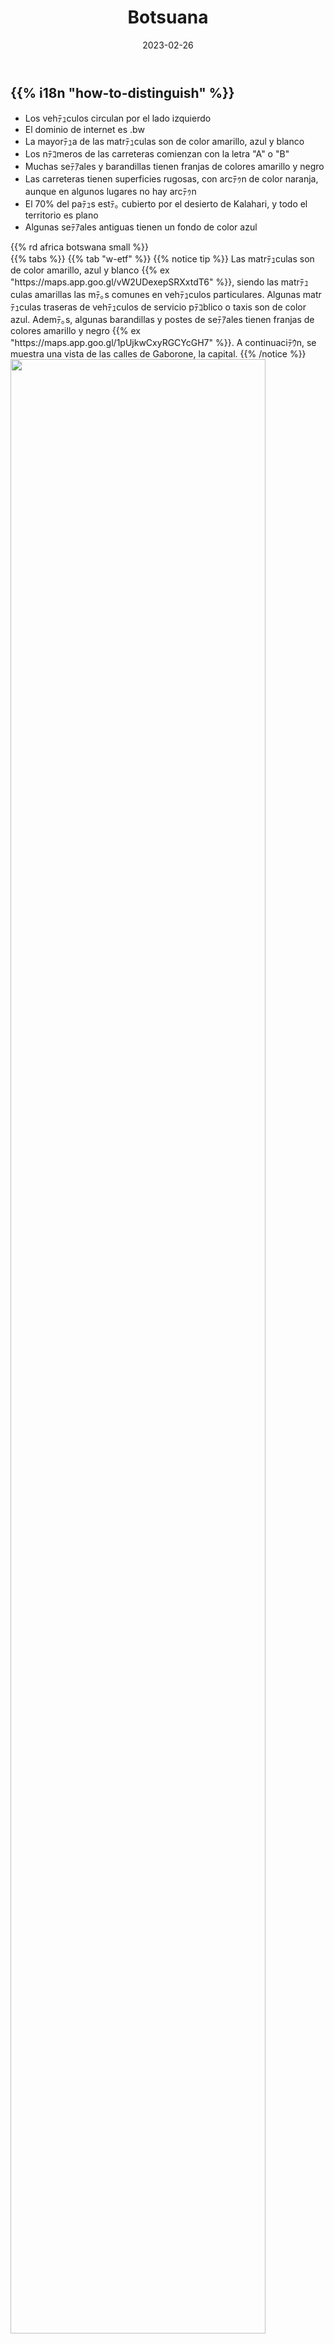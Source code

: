 ﻿---
title: "Botsuana"
date: 2023-02-26
lastmod: 2023-07-01
weight: 2
draft: false
keywords: [""]
sections: [""]
bg: "bg/city.jpg"
flag: "BW.svg"
no_detaile_info: true
jetro_detail: false
plonkit: true
sc_title: "Pﾃ｡ginas fﾃ｡ciles de confundir"
sc_icon: rel
sc: [
    ["../south-africa/", "Sudﾃ｡frica"],
    ]
---

<div class="main-desciption country-description">
    <h2 class="section-title">{{% i18n "how-to-distinguish" %}}</h2>
    <ul class="rule-list">
        <li>Los vehﾃｭculos circulan por el <span class="quiz">lado izquierdo</span></li>
        <li>El dominio de internet es <span class="quiz">.bw</span></li>
        <li>La mayorﾃｭa de las matrﾃｭculas son de color amarillo, azul y blanco</li>
        <li>Los nﾃｺmeros de las carreteras comienzan con la letra "<span class="quiz">A</span>" o "<span class="quiz">B</span>"</li>
        <li>Muchas seﾃｱales y barandillas tienen franjas de colores <span class="quiz">amarillo y negro</span></li>
        <li>Las carreteras tienen superficies rugosas, con arcﾃｩn de color <span class="quiz">naranja</span>, aunque en algunos lugares no hay arcﾃｩn</li>
        <li class="no-evidence">El 70% del paﾃｭs estﾃ｡ cubierto por el desierto de Kalahari, y todo el territorio es plano</li>
        <li class="no-evidence">Algunas seﾃｱales antiguas tienen un fondo de color <span class="quiz">azul</span></li>
    </ul>
    {{% rd africa botswana small %}}
</div>
{{% tabs %}}
{{% tab "w-etf" %}}
{{% notice tip %}}
Las matrﾃｭculas son de color amarillo, azul y blanco {{% ex "https://maps.app.goo.gl/vW2UDexepSRXxtdT6" %}}, siendo las matrﾃｭculas amarillas las mﾃ｡s comunes en vehﾃｭculos particulares. Algunas matrﾃｭculas traseras de vehﾃｭculos de servicio pﾃｺblico o taxis son de color azul. Ademﾃ｡s, algunas barandillas y postes de seﾃｱales tienen franjas de colores <span class="quiz">amarillo</span> y <span class="quiz">negro</span> {{% ex "https://maps.app.goo.gl/1pUjkwCxyRGCYcGH7" %}}. A continuaciﾃｳn, se muestra una vista de las calles de Gaborone, la capital.
{{% /notice %}}

<div class="googlemap-if no-margin">
<img src="/rule/africa/botswana/gaboronestreetscene.jpg" width="90%">
</div>

{{% lb 50 %}}
![](/rule/africa/botswana/2023-05-11-09-34-02.png)

By <a href="//commons.wikimedia.org/w/index.php?title=User:Vicbrumby&amp;amp;action=edit&amp;amp;redlink=1" class="new" title="User:Vicbrumby (page does not exist)">Vicbrumby</a> - <span class="int-own-work" lang="en">Own work</span>, Public Domain, <a href="https://commons.wikimedia.org/w/index.php?curid=5534911">Link</a>

![](/rule/africa/botswana/2023-05-13-02-08-12.png)

By Dickelbers - Own work, <a href="https://creativecommons.org/licenses/by-sa/4.0/deed.ja">CC BY-SA 4.0</a>, <a href="https://commons.wikimedia.org/w/index.php?curid=50884040">Wikimedia Commons(Link)</a>
{{% /lb %}}

{{% notice tip %}}
Botsuana alberga el desierto de Kalahari, ofreciendo paisajes planos y amplios. En la mayorﾃｭa de las ﾃ｡reas, se extienden arbustos dispersos y pastos. En las carreteras pavimentadas, hay pocos ﾃ｡rboles a los lados {{% ex "https://maps.app.goo.gl/gR9ALGNrNKVTfJZY9" "https://maps.app.goo.gl/Ln49sP8VrhzCwLVr9" %}}.
{{% /notice %}}
<div class="googlemap-if no-margin">
<a data-flickr-embed="true" href="https://www.flickr.com/photos/pe_wu/11986287164/" title="Trans-Kalahari Highway"><img src="https://live.staticflickr.com/2826/11986287164_77b0f9036b_z.jpg" width="640" height="427" alt="Trans-Kalahari Highway"/></a><script async src="//embedr.flickr.com/assets/client-code.js" charset="utf-8"></script>
<img src="/rule/africa/botswana/botswana_elephant_road_1653101.jpg" width="640">
</div>

{{% notice tip %}}
Los nﾃｺmeros de las carreteras comienzan con las letras "<span class="quiz">A</span>" o "B". {{% goto "../lesotho/" "Lesoto" %}} tambiﾃｩn usa una nomenclatura similar, pero a diferencia de Botsuana, Lesoto tiene un terreno montaﾃｱoso. En Botsuana, las carreteras son escasas, lo que significa que encontrar una seﾃｱal y una intersecciﾃｳn puede facilitar la navegaciﾃｳn con precisiﾃｳn.
{{% /notice %}}

<div class="googlemap-if">
<a data-flickr-embed="true" href="https://www.flickr.com/photos/bethmoon527/52515154890/in/photolist-2o1zTX1-8juBqH-bHWcbv-J5PEz2-TXy5GD-cYKzb5-cYJYLq-cYJZwj-cYK2qd-giins7-23SxAnZ-2nXJK9M-2nXP1ZQ-93hyQq-KUyqtQ-QFAxvM-LkE5NW-Dk9ZYy-Fezgin-2nXMheC-2nXQ5Qr-cwAbPd-TL457F-58Qfxg-dURaDC-zNz5ot-2nXMheT-2nXQ5Sv-dPVP5q-bMxrQ-ASM44e-zUL5Fy-cYJYG7-cYK1HY-cYK263-cYKS4C-cYK1rd-ehmHy4-cYKRPY-cYK3em-cYK1zY-cYKRFq-cYKRxu-y829qw-cYJZKW-cYJZRd-cYK139-zzadQ1-cYK2bY-cYJZWW" title="A33 / B334 road sign"><img src="https://live.staticflickr.com/65535/52515154890_210295c32f_z.jpg" width="640" height="480" alt="A33 / B334 road sign"/></a><script async src="//embedr.flickr.com/assets/client-code.js" charset="utf-8"></script>
</div>
{{% /tab %}}
{{% tab "w-road" %}}
<div class="googlemap-if">
<iframe src="https://www.google.com/maps/embed?pb=!4v1680333656244!6m8!1m7!1sB0vsXgiHIVFBQ8c9TvfqZQ!2m2!1d-22.61505114766226!2d21.90309161849819!3f219.95902914190873!4f-5.627427295265889!5f3.198308180943377" width="295" height="295" style="border:0;" allowfullscreen="" loading="lazy" referrerpolicy="no-referrer-when-downgrade"></iframe>
<iframe src="https://www.google.com/maps/embed?pb=!4v1680333753796!6m8!1m7!1sGfABc7yRRHUw7HNiXArdFg!2m2!1d-24.83848735322326!2d25.80635792039931!3f204.56902283008543!4f-16.45011115496507!5f3.008373896358303" width="295" height="295" style="border:0;" allowfullscreen="" loading="lazy" referrerpolicy="no-referrer-when-downgrade"></iframe>
</div>
{{% /tab %}}
{{% tab "w-googlecar" %}}
<div class="googlemap-if">
<iframe src="https://www.google.com/maps/embed?pb=!4v1680333684500!6m8!1m7!1soW7o1yUIRD3KNn_Y_-Fipw!2m2!1d-22.61613807395399!2d21.90371286350851!3f352.58773209819617!4f-32.82640496017112!5f3.325193203789971" width="295" height="295" style="border:0;" allowfullscreen="" loading="lazy" referrerpolicy="no-referrer-when-downgrade"></iframe>
<iframe src="https://www.google.com/maps/embed?pb=!4v1680333787901!6m8!1m7!1sVhmFk3m2LvKT6vZnuYngpQ!2m2!1d-24.83768364425675!2d25.80619335577036!3f348.13733369235297!4f-31.010067448505865!5f2.620679684929361" width="295" height="295" style="border:0;" allowfullscreen="" loading="lazy" referrerpolicy="no-referrer-when-downgrade"></iframe>
</div>
{{% /tab %}}
{{% tab "錘垂" %}}
<div class="googlemap-if">
<iframe src="https://www.google.com/maps/embed?pb=!4v1680333911253!6m8!1m7!1sPqnhRi86h-oadAi2zGI0jQ!2m2!1d-24.61362083666845!2d25.85096206143307!3f224.83022735691694!4f-9.121626467928422!5f3.301164775846444" width="295" height="295" style="border:0;" allowfullscreen="" loading="lazy" referrerpolicy="no-referrer-when-downgrade"></iframe>
<iframe src="https://www.google.com/maps/embed?pb=!4v1680333943597!6m8!1m7!1s6Ft_JedFZP_Gy8taNuGmzg!2m2!1d-24.61436388999356!2d25.85156172381542!3f351.54326706966276!4f-12.718305545687429!5f2.8791885164778845" width="295" height="295" style="border:0;" allowfullscreen="" loading="lazy" referrerpolicy="no-referrer-when-downgrade"></iframe>
</div>
{{% /tab %}}
{{% /tabs %}}

<div class="main-desciption area-description">
    <h2 class="section-title">{{% i18n "narrow-down-the-area" %}}</h2>
    <ul class="rule-list">
        <li class="no-evidence">El clima varﾃｭa en un gradiente: en el norte es tropical, mientras que en el resto del paﾃｭs es un clima de desierto interior. Parece que, al ir hacia el norte, aumentan las hierbas no punzantes y las plantas altas.</li>
    </ul>
</div>

{{% tabs %}}
{{% tab "Vegetaciﾃｳn" %}}
<ul class="rule-list">
    <li>Zona norte: {{% ex "https://goo.gl/maps/xDypw1pxj9FieAQx5" "https://goo.gl/maps/PTfy1xea9egS4CUv8" %}}</li>
    <li>Zona central: {{% ex "https://goo.gl/maps/oHTTa3eHKyZZjhTW6" "https://goo.gl/maps/oHTTa3eHKyZZjhTW6" "https://goo.gl/maps/W8gn45LvfnXzRnYJA" %}}</li>
    <li>Zona sur: {{% ex "https://goo.gl/maps/y4jftPwapCE9qg9L6" "https://goo.gl/maps/GWBc3yZ1AmvJ4RGq6" %}}</li>
</ul>
{{% /tab %}}
{{% /tabs %}}

